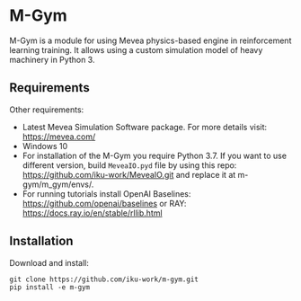 # M-Gym

M-Gym is a module for using Mevea physics-based engine in reinforcement learning training. It allows using a custom simulation model of heavy machinery in Python 3. 

## Requirements
Other requirements:
- Latest Mevea Simulation Software package. For more details visit: https://mevea.com/
- Windows 10
- For installation of the M-Gym you require Python 3.7. If you want to use different version, build ```MeveaIO.pyd``` file by using this repo:  https://github.com/iku-work/MeveaIO.git and replace it at 
m-gym/m_gym/envs/. 
- For running tutorials install OpenAI Baselines: https://github.com/openai/baselines or RAY: https://docs.ray.io/en/stable/rllib.html

## Installation

Download and install:

```console
git clone https://github.com/iku-work/m-gym.git
pip install -e m-gym
```

